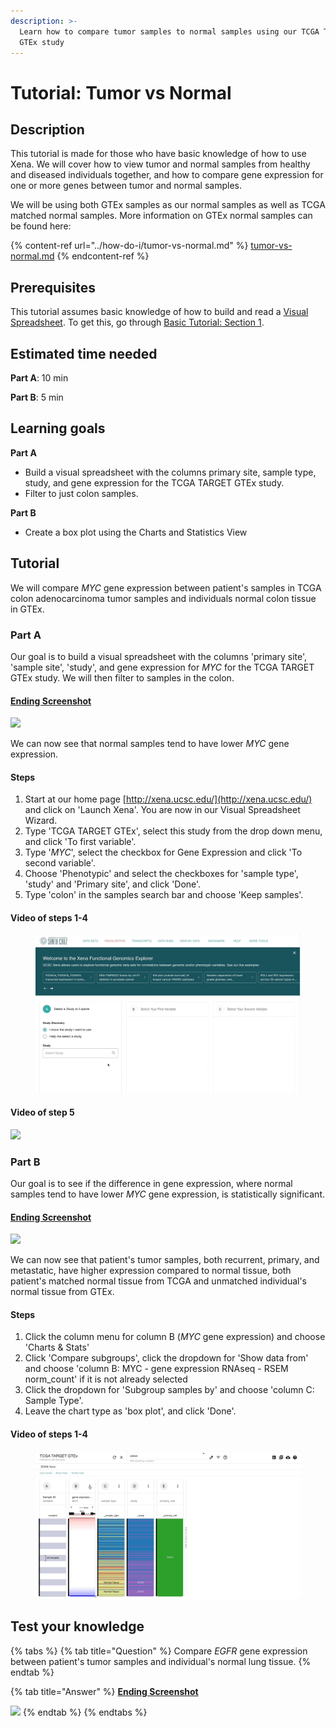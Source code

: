 ```yaml
---
description: >-
  Learn how to compare tumor samples to normal samples using our TCGA TARGET
  GTEx study
---
```


# Tutorial: Tumor vs Normal

## Description

This tutorial is made for those who have basic knowledge of how to use Xena. We will cover how to view tumor and normal samples from healthy and diseased individuals together, and how to compare gene expression for one or more genes between tumor and normal samples.&#x20;

We will be using both GTEx samples as our normal samples as well as TCGA matched normal samples. More information on GTEx normal samples can be found here:

{% content-ref url="../how-do-i/tumor-vs-normal.md" %}
[tumor-vs-normal.md](../how-do-i/tumor-vs-normal.md)
{% endcontent-ref %}

## Prerequisites

This tutorial assumes basic knowledge of how to build and read a [Visual Spreadsheet](../overview-of-features/visual-spreadsheet/). To get this, go through [Basic Tutorial: Section 1](basic-tutorial-section-1.md).

## Estimated time needed

**Part A**: 10 min

**Part B**: 5 min

## Learning goals

**Part A**

* Build a visual spreadsheet with the columns primary site, sample type, study, and gene expression for the TCGA TARGET GTEx study.
* Filter to just colon samples.

**Part B**

* Create a box plot using the Charts and Statistics View

## Tutorial

We will compare _MYC_ gene expression between patient's samples in TCGA colon adenocarcinoma tumor samples and individuals normal colon tissue in GTEx.

### Part A

Our goal is to build a visual spreadsheet with the columns 'primary site', 'sample site', 'study', and gene expression for _MYC_ for the TCGA TARGET GTEx study. We will then filter to samples in the colon.

#### [Ending Screenshot](https://xenabrowser.net/?bookmark=1bd621010a99958b139840a83a49562d)

![](../.gitbook/assets/screen-shot-2021-06-08-at-1.59.21-pm.png)

We can now see that normal samples tend to have lower _MYC_ gene expression.

#### Steps

1. Start at our home page [http://xena.ucsc.edu/](http://xena.ucsc.edu/) and click on 'Launch Xena'. You are now in our Visual Spreadsheet Wizard.
2. Type 'TCGA TARGET GTEx', select this study from the drop down menu, and click 'To first variable'.
3. Type '_MYC_', select the checkbox for Gene Expression and click 'To second variable'.
4. Choose 'Phenotypic' and select the checkboxes for 'sample type', 'study' and 'Primary site', and click 'Done'.
5. Type 'colon' in the samples search bar and choose 'Keep samples'.

#### Video of steps 1-4

<figure><img src="../.gitbook/assets/tumorvsnormalfirst.gif" alt=""><figcaption></figcaption></figure>

#### Video of step 5

![](../.gitbook/assets/tvn_filter_colon.gif)

### Part B

Our goal is to see if the difference in gene expression, where normal samples tend to have lower _MYC_ gene expression, is statistically significant.

#### [Ending Screenshot](https://xenabrowser.net/?bookmark=e0c785d28f236a9c8e66b519f7b3f37d)

![](../.gitbook/assets/screen-shot-2021-06-08-at-2.02.19-pm.png)

We can now see that patient's tumor samples, both recurrent, primary, and metastatic, have higher expression compared to normal tissue, both patient's matched normal tissue from TCGA and unmatched individual's normal tissue from GTEx.

#### Steps

1. Click the column menu for column B (_MYC_ gene expression) and choose 'Charts & Stats'
2. Click 'Compare subgroups', click the dropdown for 'Show data from' and choose 'column B: MYC - gene expression RNAseq - RSEM norm\_count' if it is not already selected
3. Click the dropdown for 'Subgroup samples by' and choose 'column C: Sample Type'.
4. Leave the chart type as 'box plot', and click 'Done'.&#x20;

#### Video of steps 1-4

<figure><img src="../.gitbook/assets/tumor_normal_tutorial_step_2.gif" alt=""><figcaption></figcaption></figure>

## Test your knowledge

{% tabs %}
{% tab title="Question" %}
Compare _EGFR_ gene expression between patient's tumor samples and individual's normal lung tissue.
{% endtab %}

{% tab title="Answer" %}
[**Ending Screenshot**](https://xenabrowser.net/?bookmark=6b6103b8e6dab4eb31d2008891b59814)

![](../.gitbook/assets/screen-shot-2021-06-09-at-11.57.59-am.png)
{% endtab %}
{% endtabs %}
